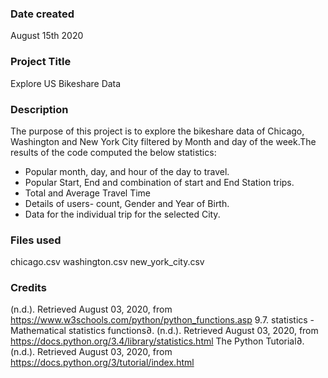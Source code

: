 ### Date created
August 15th 2020

### Project Title
Explore US Bikeshare Data

### Description
The purpose of this project is to explore the bikeshare data of Chicago, Washington and New York City filtered by Month and day of the week.The results of the code computed the below statistics:
* Popular month, day, and hour of the day to travel.
* Popular Start, End and combination of start and End Station trips.
* Total and Average Travel Time
* Details of users- count, Gender and Year of Birth.
* Data for the individual trip for the selected City.

### Files used
chicago.csv
washington.csv
new_york_city.csv

### Credits
(n.d.). Retrieved August 03, 2020, from https://www.w3schools.com/python/python_functions.asp
9.7. statistics - Mathematical statistics functions∂. (n.d.). Retrieved August 03, 2020, from https://docs.python.org/3.4/library/statistics.html
The Python Tutorial∂. (n.d.). Retrieved August 03, 2020, from https://docs.python.org/3/tutorial/index.html
